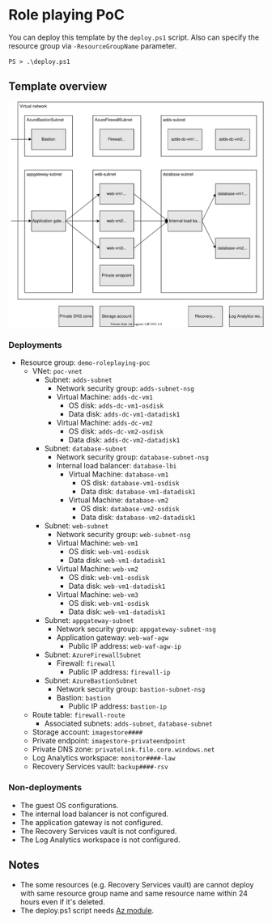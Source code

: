 # Role playing PoC

You can deploy this template by the `deploy.ps1` script. Also can specify the resource group via `-ResourceGroupName` parameter.

```
PS > .\deploy.ps1
```

## Template overview

![Template overview](./template.drawio.svg)

### Deployments

- Resource group: `demo-roleplaying-poc`
    - VNet: `poc-vnet`
        - Subnet: `adds-subnet`
            - Network security group: `adds-subnet-nsg`
            - Virtual Machine: `adds-dc-vm1`
                - OS disk: `adds-dc-vm1-osdisk`
                - Data disk: `adds-dc-vm1-datadisk1`
            - Virtual Machine: `adds-dc-vm2`
                - OS disk: `adds-dc-vm2-osdisk`
                - Data disk: `adds-dc-vm2-datadisk1`
        - Subnet: `database-subnet`
            - Network security group: `database-subnet-nsg`
            - Internal load balancer: `database-lbi`
                - Virtual Machine: `database-vm1`
                    - OS disk: `database-vm1-osdisk`
                    - Data disk: `database-vm1-datadisk1`
                - Virtual Machine: `database-vm2`
                    - OS disk: `database-vm2-osdisk`
                    - Data disk: `database-vm2-datadisk1`
        - Subnet: `web-subnet`
            - Network security group: `web-subnet-nsg`
            - Virtual Machine: `web-vm1`
                - OS disk: `web-vm1-osdisk`
                - Data disk: `web-vm1-datadisk1`
            - Virtual Machine: `web-vm2`
                - OS disk: `web-vm1-osdisk`
                - Data disk: `web-vm1-datadisk1`
            - Virtual Machine: `web-vm3`
                - OS disk: `web-vm1-osdisk`
                - Data disk: `web-vm1-datadisk1`
        - Subnet: `appgateway-subnet`
            - Network security group: `appgateway-subnet-nsg`
            - Application gateway: `web-waf-agw`
                - Public IP address: `web-waf-agw-ip`
        - Subnet: `AzureFirewallSubnet`
            - Firewall: `firewall`
                - Public IP address: `firewall-ip`
        - Subnet: `AzureBastionSubnet`
            - Network security group: `bastion-subnet-nsg`
            - Bastion: `bastion`
                - Public IP address: `bastion-ip`
    - Route table: `firewall-route`
        - Associated subnets: `adds-subnet`, `database-subnet`
    - Storage account: `imagestore####`
    - Private endpoint: `imagestore-privateendpoint`
    - Private DNS zone: `privatelink.file.core.windows.net`
    - Log Analytics workspace: `monitor####-law`
    - Recovery Services vault: `backup####-rsv`


### Non-deployments

- The guest OS configurations.
- The internal load balancer is not configured.
- The application gateway is not configured.
- The Recovery Services vault is not configured.
- The Log Analytics workspace is not configured.

## Notes

- The some resources (e.g. Recovery Services vault) are cannot deploy with same resource group name and same resource name within 24 hours even if it's deleted.
- The deploy.ps1 script needs [Az module](https://www.powershellgallery.com/packages/Az/).
